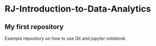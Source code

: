 # RJ-Introduction-to-Data-Analytics
## My first repository
Example repository on how to use Git and jupyter notebook
